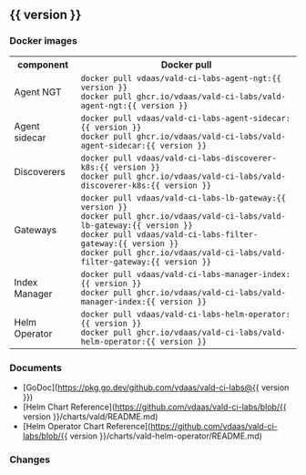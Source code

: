 ## {{ version }}

### Docker images

<table>
  <tr>
    <th>component</th>
    <th>Docker pull</th>
  </tr>
  <tr>
    <td>Agent NGT</td>
    <td>
      <code>docker pull vdaas/vald-ci-labs-agent-ngt:{{ version }}</code><br/>
      <code>docker pull ghcr.io/vdaas/vald-ci-labs/vald-agent-ngt:{{ version }}</code>
    </td>
  </tr>
  <tr>
    <td>Agent sidecar</td>
    <td>
      <code>docker pull vdaas/vald-ci-labs-agent-sidecar:{{ version }}</code><br/>
      <code>docker pull ghcr.io/vdaas/vald-ci-labs/vald-agent-sidecar:{{ version }}</code>
    </td>
  </tr>
  <tr>
    <td>Discoverers</td>
    <td>
      <code>docker pull vdaas/vald-ci-labs-discoverer-k8s:{{ version }}</code><br/>
      <code>docker pull ghcr.io/vdaas/vald-ci-labs/vald-discoverer-k8s:{{ version }}</code>
    </td>
  </tr>
  <tr>
    <td>Gateways</td>
    <td>
      <code>docker pull vdaas/vald-ci-labs-lb-gateway:{{ version }}</code><br/>
      <code>docker pull ghcr.io/vdaas/vald-ci-labs/vald-lb-gateway:{{ version }}</code><br/>
      <code>docker pull vdaas/vald-ci-labs-filter-gateway:{{ version }}</code><br/>
      <code>docker pull ghcr.io/vdaas/vald-ci-labs/vald-filter-gateway:{{ version }}</code>
    </td>
  </tr>
  <tr>
    <td>Index Manager</td>
    <td>
      <code>docker pull vdaas/vald-ci-labs-manager-index:{{ version }}</code><br/>
      <code>docker pull ghcr.io/vdaas/vald-ci-labs/vald-manager-index:{{ version }}</code>
    </td>
  </tr>
  <tr>
    <td>Helm Operator</td>
    <td>
      <code>docker pull vdaas/vald-ci-labs-helm-operator:{{ version }}</code><br/>
      <code>docker pull ghcr.io/vdaas/vald-ci-labs/vald-helm-operator:{{ version }}</code>
    </td>
  </tr>
</table>

### Documents

- [GoDoc](https://pkg.go.dev/github.com/vdaas/vald-ci-labs@{{ version }})
- [Helm Chart Reference](https://github.com/vdaas/vald-ci-labs/blob/{{ version }}/charts/vald/README.md)
- [Helm Operator Chart Reference](https://github.com/vdaas/vald-ci-labs/blob/{{ version }}/charts/vald-helm-operator/README.md)

### Changes
